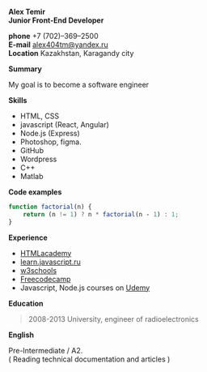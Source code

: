  **Alex Temir**  
 **Junior Front-End Developer**   
   
**phone**    +7 (702)–369–2500  
**E-mail**   alex404tm@yandex.ru   
**Location** Kazakhstan, Karagandy city  

**Summary**  

My goal is to become a software engineer  

**Skills**   

* HTML, CSS
* javascript (React, Angular)
* Node.js (Express)
* Photoshop, figma.
* GitHub
* Wordpress
* C++
* Matlab

**Code examples**    
 
```javascript
function factorial(n) {
    return (n != 1) ? n * factorial(n ‐ 1) : 1;
}
```
**Experience**  


* [HTMLacademy](https://htmlacademy.ru)
* [learn.javascript.ru](https://learn.javascript.ru)
* [w3schools](https://www.w3schools.com)
* [Freecodecamp](https://www.freecodecamp.org)
* Javascript, Node.js courses on [Udemy](www.udemy.com/‎)

**Education**  
 
>2008-2013 University, engineer of radioelectronics  

**English**  
 
 Pre-Intermediate / A2.  
 ( Reading technical documentation and articles )
